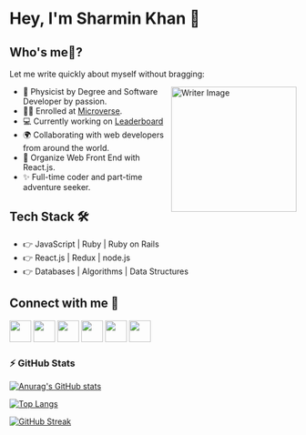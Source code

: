 # Hey, I'm Sharmin Khan 👋



## Who's me🤔?

Let me write quickly about myself without bragging:

<img align='right' width='220' src='./images/giphy.gif' alt='Writer Image'>

- 🥇 Physicist by Degree and Software Developer by passion.
- 👩‍🎓 Enrolled at [Microverse](https://github.com/microverseinc).
- 💻 Currently working on [Leaderboard](https://github.com/sharminkhan0/)
- 🌍 Collaborating with web developers from around the world.
- 🔮 Organize Web Front End with React.js.
- ✨ Full-time coder and part-time adventure seeker.

## Tech Stack 🛠

- 👉 JavaScript | Ruby | Ruby on Rails
- 👉 React.js | Redux | node.js
- 👉 Databases | Algorithms | Data Structures

## Connect with me 🤝

<a href="mailto:sharminakterkhan0@gmail.ocm"><img src='./images/gmail.svg' width='38px'></a>
<a href='https://www.facebook.com/'><img src='./images/Facebook.svg' width='38px'/></a>
<a href='https://www.instagram.com/' ><img src='./images/Instagram.svg' width='38px'/></a>
<a href='https://www.linkedin.com/in/sharmin.../'><img src='./images/LinkedIN.svg' width='38px'/></a>
<a href='https://twitter.com/'><img src='./images/Twitter.svg' width='38px'/></a>
<a href='https://api.whatsapp.com/send?phone=8801534356803'><img src='./images/WhatsApp.svg' width='38px'/></a>

### ⚡ GitHub Stats

[![Anurag's GitHub stats](https://github-readme-stats.vercel.app/api?username=sharminkhan0&hide_rank=false&show_icons=true&include_all_commits=true&count_private=true&title_color=FF6347&text_color=7D5EA9&icon_color=FF6347&border_color=7D5EA9&border_radius=10)](https://github.com/sharminkhan0)

[![Top Langs](https://github-readme-stats.vercel.app/api/top-langs/?username=sharminkhan0&langs_count=10&layout=compact&title_color=FF6347&text_color=7D5EA9&custom_title=Most%20Used%20Languages&border_color=7D5EA9&border_radius=10)](https://github.com/sharminkhan0)

[![GitHub Streak](https://github-readme-streak-stats.herokuapp.com?user=sharminkhan0&theme=github-light&border_radius=10&ring=FF6347&fire=FF6347&currStreakNum=7D5EA9&border=7D5EA9&sideLabels=000000&sideNums=7D5EA9&currStreakLabel=000000&dates=FF6347&stroke=7D5EA94F)](https://git.io/streak-stats)

<!---
skarminkhan0/sharminkhan0 is a ✨ special ✨ repository because its `README.md` (this file) appears on your GitHub profile.
You can click the Preview link to take a look at your changes.
--->
